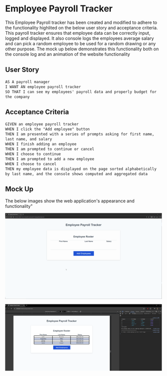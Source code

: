 # Employee Payroll Tracker 
This Employee Payroll tracker has been created and modified to adhere to the functionality highlited on the below user story and acceptance criteria. 
This payroll tracker ensures that employee data can be correctly input, logged and displayed. 
It also console logs the employees average salary and can pick a random employee to be used for a random drawing or any other purpose. 
The mock up below demonstrates this functionality both on the console log and an animation of the website functionality 



## User Story

```
AS A payroll manager
I WANT AN employee payroll tracker
SO THAT I can see my employees' payroll data and properly budget for the company
```

## Acceptance Criteria

```
GIVEN an employee payroll tracker
WHEN I click the "Add employee" button
THEN I am presented with a series of prompts asking for first name, last name, and salary
WHEN I finish adding an employee
THEN I am prompted to continue or cancel
WHEN I choose to continue
THEN I am prompted to add a new employee
WHEN I choose to cancel
THEN my employee data is displayed on the page sorted alphabetically by last name, and the console shows computed and aggregated data
```

## Mock Up 

The below images show the web application's appearance and functionality" 

![This animation shows the input of employee data into an employee payroll tracker. ](./Assets/Employee_tracker_demo.gif)


![This image shows an example image of employee inforamtion in the console and webpage of the emplyee payroll tracker. ](./Assets/Website_screenshot.png)